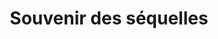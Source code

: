 ---
published: true
title: 'Souvenir des séquelles'
collection: ailleurs
release_date: '2016-05-23 00:00:00'
image:
    user/pages/01.Emissions/ailleurs-131/ouiedire_ailleurs-131_cover-1.png: { name: ouiedire_ailleurs-131_cover-1.png, type: image/png, size: 329556, path: user/pages/01.Emissions/ailleurs-131/ouiedire_ailleurs-131_cover-1.png }
number: '131'
slug: ailleurs-131
taxonomy:
    dj: 'Rachitik Data'
    artist: ['2 unknown girls', 'Andre Minvielle VS Marc de Blanchard', Avida, Bacalao, 'Bibi Matmat', 'Bogdan Raczynski', Bruno, 'Candy Hank', 'Claude Vassori', 'Comité Défaite', 'Comité défaite', 'Eat Rabbit', 'Elza Soares', 'Force bleue erreur', 'France Gall et Mireille Darc', 'Frederic Chopin', Goto80, 'Henri Tachan', Hrvatski, J-zone, 'Jean Wiener', 'Jihad Sound System', 'John Woodhouse', KODEK, Kraftwerk, 'L''an 01', 'La fraction', 'Los Piranas', 'Magali Noël', 'Melodik Pinpon', 'Metin Alatli', 'Michel Legrand', Morusque, 'Nancy Knowles', 'Orgasmo (lounge 2)', 'Orgasmo (shake 2)', 'Os Mutantes', 'People like us', 'Preludietto VS Michel Onfray VS Des oiseaux', 'Rudy Mercury et Brian Bertier', 'Répondeur de Tonton', 'Sputnik Booster', TEP, 'Tradicion Nica Banda Surena', 'Unknow Artist', Vierno, 'Yan Hart-Lemonnier', 'Yvan&lendl', Zorro]
playlists:
    - { title: null, tracks: [{ timecode: '00:00:00', artists: ['Nancy Knowles'], title: Ovejita }, { timecode: '00:00:12', artists: ['Jean Wiener'], title: 'Les gens de mogador' }, { timecode: '00:01:00', artists: ['People like us'], title: 'Popous circumstance' }, { timecode: '00:02:15', artists: ['Unknow Artist'], title: '' }, { timecode: '00:02:55', artists: [Kraftwerk], title: 'Boing boom tschak' }, { timecode: '00:03:02', artists: ['Claude Vassori'], title: 'Mon seul amour' }, { timecode: '00:03:32', artists: ['Répondeur de Tonton'], title: '' }, { timecode: '00:03:46', artists: ['Elza Soares'], title: 'O pato' }, { timecode: '00:05:28', artists: ['Preludietto VS Michel Onfray VS Des oiseaux'], title: '' }, { timecode: '00:07:05', artists: [Avida], title: 'Robert Dehoux (suite)' }, { timecode: '00:07:27', artists: [Zorro], title: 'Instrumental (Rachitik Remix)' }, { timecode: '00:08:10', artists: ['Magali Noël'], title: 'Strip Rock' }, { timecode: '00:08:20', artists: ['Candy Hank'], title: 'Booty bank VS Ouïedire DJ Tagueule' }, { timecode: '00:10:28', artists: ['La fraction'], title: 'l''hirondelle' }, { timecode: '00:10:37', artists: ['Melodik Pinpon'], title: 'La reproduction de a à z' }, { timecode: '00:12:32', artists: ['Tradicion Nica Banda Surena'], title: '' }, { timecode: '00:13:11', artists: ['Andre Minvielle VS Marc de Blanchard'], title: '' }, { timecode: '00:14:17', artists: [Hrvatski], title: 'Kid606 remix' }, { timecode: '00:15:59', artists: ['France Gall et Mireille Darc'], title: 'Ne cherche pas à plaire' }, { timecode: '00:16:15', artists: ['Comité défaite'], title: 'Il fait beau et chaud' }, { timecode: '00:17:41', artists: [Morusque], title: Linerman }, { timecode: '00:18:51', artists: ['Bogdan Raczynski'], title: 'Alright! 08 VS Sndrome WPW - Couloir' }, { timecode: '00:25:35', artists: ['L''an 01'], title: 'Gébé (Le fabricant de chapeaux à anses) VS Gangpol und mit - Pocket Knife' }, { timecode: '00:26:08', artists: ['Force bleue erreur'], title: 'Julien Clerc Cenestrien' }, { timecode: '00:27:42', artists: ['L''an 01'], title: 'Gébé (suite)' }, { timecode: '00:27:50', artists: [Goto80], title: 'Viking Conquistador' }, { timecode: '00:28:13', artists: ['Rudy Mercury et Brian Bertier'], title: 'Bicyclette (Reine Remélange)' }, { timecode: '00:29:32', artists: [J-zone], title: 'Calamine lotion (part_3)' }, { timecode: '00:30:36', artists: ['Henri Tachan'], title: 'Le chat de Mickie' }, { timecode: '00:32:11', artists: [TEP], title: 'No mémé' }, { timecode: '00:32:31', artists: [Bacalao], title: Aurouarletinenfan }, { timecode: '00:33:02', artists: [KODEK], title: 'PISS ME A RIVER JESUS (HOLY_SHIT)' }, { timecode: '00:33:55', artists: ['Yan Hart-Lemonnier'], title: 'Futur futur' }, { timecode: '00:36:16', artists: [Vierno], title: 'Funiculi funicula' }, { timecode: '00:39:51', artists: [Bruno], title: 'Dr Snuggles' }, { timecode: '00:40:32', artists: ['John Woodhouse'], title: 'Circus Renz' }, { timecode: '00:41:01', artists: ['Metin Alatli'], title: 'Findik kurdu & ibibikler & dere & duriyem' }, { timecode: '00:42:00', artists: ['Orgasmo (lounge 2)'], title: '' }, { timecode: '00:42:19', artists: ['Michel Legrand'], title: 'Oum le dauphin' }, { timecode: '00:42:35', artists: ['Eat Rabbit'], title: 'Doom (live at bleep fectival) VS Eat Rabbit Doom (Radioclash le lapin)' }, { timecode: '00:45:07', artists: ['Orgasmo (shake 2)'], title: '' }, { timecode: '00:45:31', artists: ['Jihad Sound System'], title: 'Hairy tounsi' }, { timecode: '00:48:12', artists: ['Los Piranas'], title: 'Toma tu jabon kapax' }, { timecode: '00:51:10', artists: ['2 unknown girls'], title: 'Time of my life' }, { timecode: '00:52:45', artists: ['Yvan&lendl'], title: 'Dr lsd' }, { timecode: '00:53:17', artists: ['Frederic Chopin'], title: 'fantaisie impromptue' }, { timecode: '00:54:35', artists: ['Bibi Matmat'], title: 'Jingle tel' }, { timecode: '00:55:28', artists: ['Sputnik Booster'], title: 'Oi! the Posers (Remix by Computer Truck)' }, { timecode: '00:56:06', artists: ['Os Mutantes'], title: 'Premier Bonheur du Jour' }, { timecode: '00:58:55', artists: ['Comité Défaite'], title: 'Dany Boon' }] }
presentation: ''
image_hd:
    user/pages/01.Emissions/ailleurs-131/ouiedire_ailleurs-131_cover_hd.png: { name: ouiedire_ailleurs-131_cover_hd.png, type: image/png, size: 329556, path: user/pages/01.Emissions/ailleurs-131/ouiedire_ailleurs-131_cover_hd.png }

---
